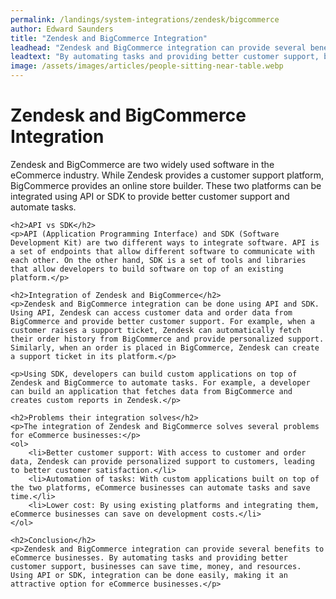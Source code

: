 ```yaml
---
permalink: /landings/system-integrations/zendesk/bigcommerce
author: Edward Saunders
title: "Zendesk and BigCommerce Integration"
leadhead: "Zendesk and BigCommerce integration can provide several benefits to eCommerce businesses"
leadtext: "By automating tasks and providing better customer support, businesses can save time, money, and resources. Using API or SDK, integration can be done easily, making it an attractive option for eCommerce businesses."
image: /assets/images/articles/people-sitting-near-table.webp
---
```

<div class="arttext">	<h1>Zendesk and BigCommerce Integration</h1>
	<p>Zendesk and BigCommerce are two widely used software in the eCommerce industry. While Zendesk provides a customer support platform, BigCommerce provides an online store builder. These two platforms can be integrated using API or SDK to provide better customer support and automate tasks.</p>

	<h2>API vs SDK</h2>
	<p>API (Application Programming Interface) and SDK (Software Development Kit) are two different ways to integrate software. API is a set of endpoints that allow different software to communicate with each other. On the other hand, SDK is a set of tools and libraries that allow developers to build software on top of an existing platform.</p>

	<h2>Integration of Zendesk and BigCommerce</h2>
	<p>Zendesk and BigCommerce integration can be done using API and SDK. Using API, Zendesk can access customer data and order data from BigCommerce and provide better customer support. For example, when a customer raises a support ticket, Zendesk can automatically fetch their order history from BigCommerce and provide personalized support. Similarly, when an order is placed in BigCommerce, Zendesk can create a support ticket in its platform.</p>

	<p>Using SDK, developers can build custom applications on top of Zendesk and BigCommerce to automate tasks. For example, a developer can build an application that fetches data from BigCommerce and creates custom reports in Zendesk.</p>

	<h2>Problems their integration solves</h2>
	<p>The integration of Zendesk and BigCommerce solves several problems for eCommerce businesses:</p>
	<ol>
		<li>Better customer support: With access to customer and order data, Zendesk can provide personalized support to customers, leading to better customer satisfaction.</li>
		<li>Automation of tasks: With custom applications built on top of the two platforms, eCommerce businesses can automate tasks and save time.</li>
		<li>Lower cost: By using existing platforms and integrating them, eCommerce businesses can save on development costs.</li>
	</ol>

	<h2>Conclusion</h2>
	<p>Zendesk and BigCommerce integration can provide several benefits to eCommerce businesses. By automating tasks and providing better customer support, businesses can save time, money, and resources. Using API or SDK, integration can be done easily, making it an attractive option for eCommerce businesses.</p>
</div>
